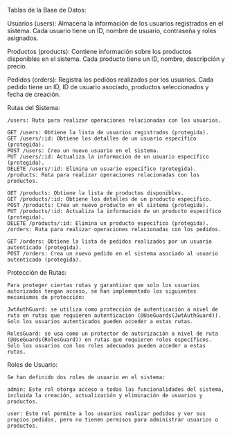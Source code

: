 Tablas de la Base de Datos:

Usuarios (users): Almacena la información de los usuarios registrados en el sistema. Cada usuario tiene un ID, nombre de usuario, contraseña y roles asignados.

Productos (products): Contiene información sobre los productos disponibles en el sistema. Cada producto tiene un ID, nombre, descripción y precio.

Pedidos (orders): Registra los pedidos realizados por los usuarios. Cada pedido tiene un ID, ID de usuario asociado, productos seleccionados y fecha de creación.

Rutas del Sistema:

    /users: Ruta para realizar operaciones relacionadas con los usuarios.

    GET /users: Obtiene la lista de usuarios registrados (protegida).
    GET /users/:id: Obtiene los detalles de un usuario específico (protegida).
    POST /users: Crea un nuevo usuario en el sistema.
    PUT /users/:id: Actualiza la información de un usuario específico (protegida).
    DELETE /users/:id: Elimina un usuario específico (protegida).
    /products: Ruta para realizar operaciones relacionadas con los productos.

    GET /products: Obtiene la lista de productos disponibles.
    GET /products/:id: Obtiene los detalles de un producto específico.
    POST /products: Crea un nuevo producto en el sistema (protegida).
    PUT /products/:id: Actualiza la información de un producto específico (protegida).
    DELETE /products/:id: Elimina un producto específico (protegida).
    /orders: Ruta para realizar operaciones relacionadas con los pedidos.

    GET /orders: Obtiene la lista de pedidos realizados por un usuario autenticado (protegida).
    POST /orders: Crea un nuevo pedido en el sistema asociado al usuario autenticado (protegida).

Protección de Rutas:

    Para proteger ciertas rutas y garantizar que solo los usuarios autorizados tengan acceso, se han implementado los siguientes mecanismos de protección:

    JwtAuthGuard: se utiliza como protección de autenticación a nivel de ruta en rutas que requieren autenticación (@UseGuards(JwtAuthGuard)). Solo los usuarios autenticados pueden acceder a estas rutas.

    RolesGuard: se usa como un protector de autorización a nivel de ruta (@UseGuards(RolesGuard)) en rutas que requieren roles específicos. Solo los usuarios con los roles adecuados pueden acceder a estas rutas.

Roles de Usuario:

    Se han definido dos roles de usuario en el sistema:

    admin: Este rol otorga acceso a todas las funcionalidades del sistema, incluida la creación, actualización y eliminación de usuarios y productos.

    user: Este rol permite a los usuarios realizar pedidos y ver sus propios pedidos, pero no tienen permisos para administrar usuarios o productos.